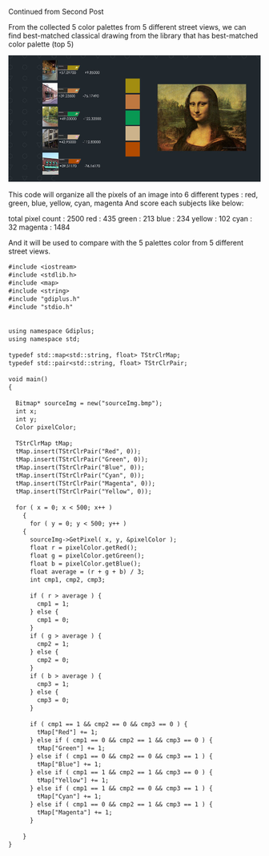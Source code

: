 Continued from Second Post

From the collected 5 color palettes from 5 different street views, we can find best-matched classical drawing from the library that has best-matched color palette (top 5)

![Example Image](../project_images/prog4.jpg?raw=true "Example Image")


This code will organize all the pixels of an image into 6 different types : red, green, blue, yellow, cyan, magenta
And score each subjects like below:

total pixel count : 2500
red : 435
green : 213
blue : 234
yellow : 102
cyan : 32
magenta : 1484

And it will be used to compare with the 5 palettes color from 5 different street views.

```
#include <iostream>
#include <stdlib.h>
#include <map>
#include <string>
#include "gdiplus.h"
#include "stdio.h"


using namespace Gdiplus;
using namespace std;

typedef std::map<std::string, float> TStrClrMap;
typedef std::pair<std::string, float> TStrClrPair;

void main()
{

  Bitmap* sourceImg = new("sourceImg.bmp");
  int x;
  int y;
  Color pixelColor;

  TStrClrMap tMap;
  tMap.insert(TStrClrPair("Red", 0));
  tMap.insert(TStrClrPair("Green", 0));
  tMap.insert(TStrClrPair("Blue", 0));
  tMap.insert(TStrClrPair("Cyan", 0));
  tMap.insert(TStrClrPair("Magenta", 0));
  tMap.insert(TStrClrPair("Yellow", 0));
  
  for ( x = 0; x < 500; x++ )
    {
      for ( y = 0; y < 500; y++ )
	{
	  sourceImg->GetPixel( x, y, &pixelColor );
	  float r = pixelColor.getRed();
	  float g = pixelColor.getGreen();
	  float b = pixelColor.getBlue();
	  float average = (r + g + b) / 3;
	  int cmp1, cmp2, cmp3;
	 
	  if ( r > average ) {
	    cmp1 = 1;
	  } else {
	    cmp1 = 0;
	  }
	  if ( g > average ) {
	    cmp2 = 1;
	  } else {
	    cmp2 = 0;
	  }
	  if ( b > average ) {
	    cmp3 = 1;
	  } else {
	    cmp3 = 0;
	  }

	  if ( cmp1 == 1 && cmp2 == 0 && cmp3 == 0 ) {
	    tMap["Red"] += 1;
	  } else if ( cmp1 == 0 && cmp2 == 1 && cmp3 == 0 ) {
	    tMap["Green"] += 1;
	  } else if ( cmp1 == 0 && cmp2 == 0 && cmp3 == 1 ) {
	    tMap["Blue"] += 1;
	  } else if ( cmp1 == 1 && cmp2 == 1 && cmp3 == 0 ) {
	    tMap["Yellow"] += 1;
	  } else if ( cmp1 == 1 && cmp2 == 0 && cmp3 == 1 ) {
	    tMap["Cyan"] += 1;
	  } else if ( cmp1 == 0 && cmp2 == 1 && cmp3 == 1 ) {
	    tMap["Magenta"] += 1;
	  }
 
	}
}

```
